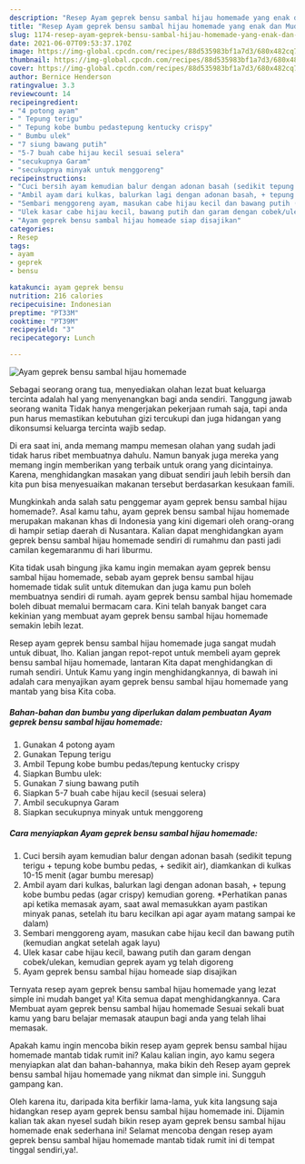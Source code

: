 ```yaml
---
description: "Resep Ayam geprek bensu sambal hijau homemade yang enak dan Mudah Dibuat"
title: "Resep Ayam geprek bensu sambal hijau homemade yang enak dan Mudah Dibuat"
slug: 1174-resep-ayam-geprek-bensu-sambal-hijau-homemade-yang-enak-dan-mudah-dibuat
date: 2021-06-07T09:53:37.170Z
image: https://img-global.cpcdn.com/recipes/88d535983bf1a7d3/680x482cq70/ayam-geprek-bensu-sambal-hijau-homemade-foto-resep-utama.jpg
thumbnail: https://img-global.cpcdn.com/recipes/88d535983bf1a7d3/680x482cq70/ayam-geprek-bensu-sambal-hijau-homemade-foto-resep-utama.jpg
cover: https://img-global.cpcdn.com/recipes/88d535983bf1a7d3/680x482cq70/ayam-geprek-bensu-sambal-hijau-homemade-foto-resep-utama.jpg
author: Bernice Henderson
ratingvalue: 3.3
reviewcount: 14
recipeingredient:
- "4 potong ayam"
- " Tepung terigu"
- " Tepung kobe bumbu pedastepung kentucky crispy"
- " Bumbu ulek"
- "7 siung bawang putih"
- "5-7 buah cabe hijau kecil sesuai selera"
- "secukupnya Garam"
- "secukupnya minyak untuk menggoreng"
recipeinstructions:
- "Cuci bersih ayam kemudian balur dengan adonan basah (sedikit tepung terigu + tepung kobe bumbu pedas, + sedikit air), diamkankan di kulkas 10-15 menit (agar bumbu meresap)"
- "Ambil ayam dari kulkas, balurkan lagi dengan adonan basah, + tepung kobe bumbu pedas (agar crispy) kemudian goreng. *Perhatikan panas api ketika memasak ayam, saat awal memasukkan ayam pastikan minyak panas, setelah itu baru kecilkan api agar ayam matang sampai ke dalam)"
- "Sembari menggoreng ayam, masukan cabe hijau kecil dan bawang putih (kemudian angkat setelah agak layu)"
- "Ulek kasar cabe hijau kecil, bawang putih dan garam dengan cobek/ulekan, kemudian geprek ayam yg telah digoreng"
- "Ayam geprek bensu sambal hijau homeade siap disajikan"
categories:
- Resep
tags:
- ayam
- geprek
- bensu

katakunci: ayam geprek bensu 
nutrition: 216 calories
recipecuisine: Indonesian
preptime: "PT33M"
cooktime: "PT39M"
recipeyield: "3"
recipecategory: Lunch

---
```



![Ayam geprek bensu sambal hijau homemade](https://img-global.cpcdn.com/recipes/88d535983bf1a7d3/680x482cq70/ayam-geprek-bensu-sambal-hijau-homemade-foto-resep-utama.jpg)

Sebagai seorang orang tua, menyediakan olahan lezat buat keluarga tercinta adalah hal yang menyenangkan bagi anda sendiri. Tanggung jawab seorang  wanita Tidak hanya mengerjakan pekerjaan rumah saja, tapi anda pun harus memastikan kebutuhan gizi tercukupi dan juga hidangan yang dikonsumsi keluarga tercinta wajib sedap.

Di era  saat ini, anda memang mampu memesan olahan yang sudah jadi tidak harus ribet membuatnya dahulu. Namun banyak juga mereka yang memang ingin memberikan yang terbaik untuk orang yang dicintainya. Karena, menghidangkan masakan yang dibuat sendiri jauh lebih bersih dan kita pun bisa menyesuaikan makanan tersebut berdasarkan kesukaan famili. 



Mungkinkah anda salah satu penggemar ayam geprek bensu sambal hijau homemade?. Asal kamu tahu, ayam geprek bensu sambal hijau homemade merupakan makanan khas di Indonesia yang kini digemari oleh orang-orang di hampir setiap daerah di Nusantara. Kalian dapat menghidangkan ayam geprek bensu sambal hijau homemade sendiri di rumahmu dan pasti jadi camilan kegemaranmu di hari liburmu.

Kita tidak usah bingung jika kamu ingin memakan ayam geprek bensu sambal hijau homemade, sebab ayam geprek bensu sambal hijau homemade tidak sulit untuk ditemukan dan juga kamu pun boleh membuatnya sendiri di rumah. ayam geprek bensu sambal hijau homemade boleh dibuat memalui bermacam cara. Kini telah banyak banget cara kekinian yang membuat ayam geprek bensu sambal hijau homemade semakin lebih lezat.

Resep ayam geprek bensu sambal hijau homemade juga sangat mudah untuk dibuat, lho. Kalian jangan repot-repot untuk membeli ayam geprek bensu sambal hijau homemade, lantaran Kita dapat menghidangkan di rumah sendiri. Untuk Kamu yang ingin menghidangkannya, di bawah ini adalah cara menyajikan ayam geprek bensu sambal hijau homemade yang mantab yang bisa Kita coba.

<!--inarticleads1-->

##### Bahan-bahan dan bumbu yang diperlukan dalam pembuatan Ayam geprek bensu sambal hijau homemade:

1. Gunakan 4 potong ayam
1. Gunakan  Tepung terigu
1. Ambil  Tepung kobe bumbu pedas/tepung kentucky crispy
1. Siapkan  Bumbu ulek:
1. Gunakan 7 siung bawang putih
1. Siapkan 5-7 buah cabe hijau kecil (sesuai selera)
1. Ambil secukupnya Garam
1. Siapkan secukupnya minyak untuk menggoreng




<!--inarticleads2-->

##### Cara menyiapkan Ayam geprek bensu sambal hijau homemade:

1. Cuci bersih ayam kemudian balur dengan adonan basah (sedikit tepung terigu + tepung kobe bumbu pedas, + sedikit air), diamkankan di kulkas 10-15 menit (agar bumbu meresap)
1. Ambil ayam dari kulkas, balurkan lagi dengan adonan basah, + tepung kobe bumbu pedas (agar crispy) kemudian goreng. *Perhatikan panas api ketika memasak ayam, saat awal memasukkan ayam pastikan minyak panas, setelah itu baru kecilkan api agar ayam matang sampai ke dalam)
1. Sembari menggoreng ayam, masukan cabe hijau kecil dan bawang putih (kemudian angkat setelah agak layu)
1. Ulek kasar cabe hijau kecil, bawang putih dan garam dengan cobek/ulekan, kemudian geprek ayam yg telah digoreng
1. Ayam geprek bensu sambal hijau homeade siap disajikan




Ternyata resep ayam geprek bensu sambal hijau homemade yang lezat simple ini mudah banget ya! Kita semua dapat menghidangkannya. Cara Membuat ayam geprek bensu sambal hijau homemade Sesuai sekali buat kamu yang baru belajar memasak ataupun bagi anda yang telah lihai memasak.

Apakah kamu ingin mencoba bikin resep ayam geprek bensu sambal hijau homemade mantab tidak rumit ini? Kalau kalian ingin, ayo kamu segera menyiapkan alat dan bahan-bahannya, maka bikin deh Resep ayam geprek bensu sambal hijau homemade yang nikmat dan simple ini. Sungguh gampang kan. 

Oleh karena itu, daripada kita berfikir lama-lama, yuk kita langsung saja hidangkan resep ayam geprek bensu sambal hijau homemade ini. Dijamin kalian tak akan nyesel sudah bikin resep ayam geprek bensu sambal hijau homemade enak sederhana ini! Selamat mencoba dengan resep ayam geprek bensu sambal hijau homemade mantab tidak rumit ini di tempat tinggal sendiri,ya!.

